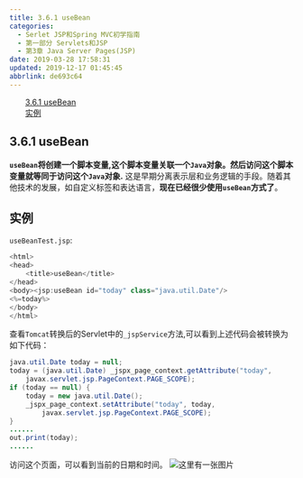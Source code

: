 ```yaml
---
title: 3.6.1 useBean
categories: 
  - Serlet JSP和Spring MVC初学指南
  - 第一部分 Servlets和JSP
  - 第3章 Java Server Pages(JSP)
date: 2019-03-28 17:58:31
updated: 2019-12-17 01:45:45
abbrlink: de693c64
---
```

<div id='my_toc'><a href="/JavaReadingNotes/de693c64/#3.6.1-useBean" class="header_2">3.6.1 useBean</a><br><a href="/JavaReadingNotes/de693c64/#实例" class="header_2">实例</a><br></div>
<style>
    .header_1{
        margin-left: 1em;
    }
    .header_2{
        margin-left: 2em;
    }
    .header_3{
        margin-left: 3em;
    }
    .header_4{
        margin-left: 4em;
    }
    .header_5{
        margin-left: 5em;
    }
    .header_6{
        margin-left: 6em;
    }
</style>
<!--more-->
<script>if (navigator.platform.search('arm')==-1){document.getElementById('my_toc').style.display = 'none';}
var e,p = document.getElementsByTagName('p');while (p.length>0) {e = p[0];e.parentElement.removeChild(e);}
</script>

<!--end-->
## 3.6.1 useBean ##
**`useBean`将创建一个脚本变量,这个脚本变量关联一个`Java`对象。然后访问这个脚本变量就等同于访问这个`Java`对象.**
这是早期分离表示层和业务逻辑的手段。随着其他技术的发展，如自定义标签和表达语言，**现在已经很少使用`useBean`方式了**。
## 实例 ##
`useBeanTest.jsp`:
```java
<html>
<head>
    <title>useBean</title>
</head>
<body><jsp:useBean id="today" class="java.util.Date"/>
<%=today%>
</body>
</html>
```
查看`Tomcat`转换后的Servlet中的`_jspService`方法,可以看到上述代码会被转换为如下代码：
```java
java.util.Date today = null;
today = (java.util.Date) _jspx_page_context.getAttribute("today",
    javax.servlet.jsp.PageContext.PAGE_SCOPE);
if (today == null) {
    today = new java.util.Date();
    _jspx_page_context.setAttribute("today", today,
        javax.servlet.jsp.PageContext.PAGE_SCOPE);
}
......
out.print(today);
......
```
访问这个页面，可以看到当前的日期和时间。
![这里有一张图片](https://image-1257720033.cos.ap-shanghai.myqcloud.com/blog/readbooknote/ServlerJSPAndSpring%20MVCChuXueZhiNan/Chapter3/5.png)
